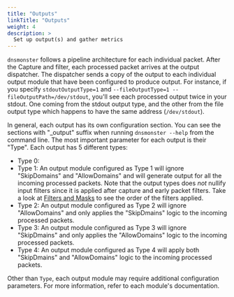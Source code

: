```yaml
---
title: "Outputs"
linkTitle: "Outputs"
weight: 4
description: >
  Set up output(s) and gather metrics
---
```


`dnsmonster` follows a pipeline architecture for each individual packet. After the Capture and filter, each processed packet arrives at the output dispatcher. The dispatcher sends a copy of the output to each individual output module that have been configured to produce output. For instance, if you specify `stdoutOutputType=1` and `--fileOutputType=1 --fileOutputPath=/dev/stdout`, you'll see each processed output twice in your stdout. One coming from the stdout output type, and the other from the file output type which happens to have the same address (`/dev/stdout`).  

In general, each output has its own configuration section. You can see the sections with "_output" suffix when running `dnsmonster --help` from the command line. The most important parameter for each output is their "Type". Each output has 5 different types:

- Type 0:
- Type 1: An output module configured as Type 1 will ignore "SkipDomains" and "AllowDomains" and will generate output for all the incoming processed packets. Note that the output types does *not* nullify input filters since it is applied after capture and early packet filters. Take a look at [Filters and Masks](/docs/inputs/filters_masks) to see the order of the filters applied.  
- Type 2: An output module configured as Type 2 will ignore "AllowDomains" and only applies the "SkipDmains" logic to the incoming processed packets.
- Type 3: An output module configured as Type 3 will ignore "SkipDmains" and only applies the "AllowDomains" logic to the incoming processed packets.
- Type 4: An output module configured as Type 4 will apply both "SkipDmains" and "AllowDomains" logic to the incoming processed packets.

Other than `Type`, each output module may require additional configuration parameters. For more information, refer to each module's documentation.

